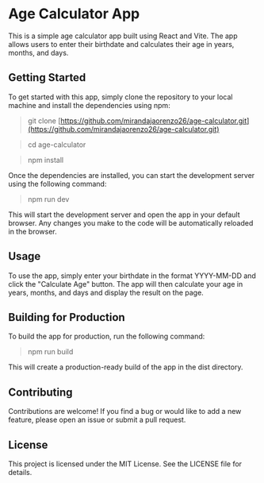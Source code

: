 # Age Calculator App
This is a simple age calculator app built using React and Vite. The app allows users to enter their birthdate and calculates their age in years, months, and days.

## Getting Started
To get started with this app, simply clone the repository to your local machine and install the dependencies using npm:

> git clone [https://github.com/mirandajaorenzo26/age-calculator.git](https://github.com/mirandajaorenzo26/age-calculator.git)

> cd age-calculator

> npm install

Once the dependencies are installed, you can start the development server using the following command:


> npm run dev

This will start the development server and open the app in your default browser. Any changes you make to the code will be automatically reloaded in the browser.

## Usage
To use the app, simply enter your birthdate in the format YYYY-MM-DD and click the "Calculate Age" button. The app will then calculate your age in years, months, and days and display the result on the page.

## Building for Production
To build the app for production, run the following command:

>npm run build

This will create a production-ready build of the app in the dist directory.

## Contributing
Contributions are welcome! If you find a bug or would like to add a new feature, please open an issue or submit a pull request.

## License
This project is licensed under the MIT License. See the LICENSE file for details.
